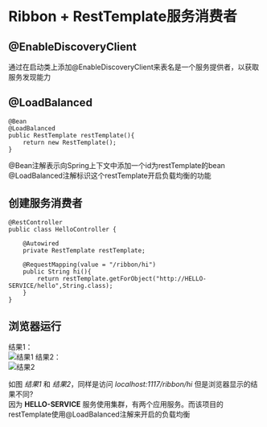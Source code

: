 # Ribbon + RestTemplate服务消费者

## @EnableDiscoveryClient
通过在启动类上添加@EnableDiscoveryClient来表名是一个服务提供者，以获取服务发现能力

## @LoadBalanced
```
@Bean
@LoadBalanced
public RestTemplate restTemplate(){
    return new RestTemplate();
}
```
@Bean注解表示向Spring上下文中添加一个id为restTemplate的bean<br>
@LoadBalanced注解标识这个restTemplate开启负载均衡的功能

## 创建服务消费者
```
@RestController
public class HelloController {

    @Autowired
    private RestTemplate restTemplate;

    @RequestMapping(value = "/ribbon/hi")
    public String hi(){
        return restTemplate.getForObject("http://HELLO-SERVICE/hello",String.class);
    }
}
```

## 浏览器运行
结果1：<br>
![结果1](http://a1.qpic.cn/psb?/V11X9h921LUmIc/cF6mq0k2**Sg4gZdEUytYB2pkh82DBVnH8SirkjiHaw!/c/dPQAAAAAAAAA&ek=1&kp=1&pt=0&bo=hgONAAAAAAARFyg!&vuin=763667629&tm=1522047600&sce=60-2-2&rf=0-0)
结果2：<br>
![结果2](http://a3.qpic.cn/psb?/V11X9h921LUmIc/SQENP6BecPBhJVI.rhds12ktk2dlBdtBFnGLbn6tSvs!/c/dOIAAAAAAAAA&ek=1&kp=1&pt=0&bo=vwJ4AAAAAAARF.U!&vuin=763667629&tm=1522047600&sce=60-2-2&rf=0-0)

如图 *结果1* 和 *结果2*，同样是访问 *localhost:1117/ribbon/hi* 但是浏览器显示的结果不同?<br>
因为 **HELLO-SERVICE** 服务使用集群，有两个应用服务。而该项目的restTemplate使用@LoadBalanced注解来开启的负载均衡

